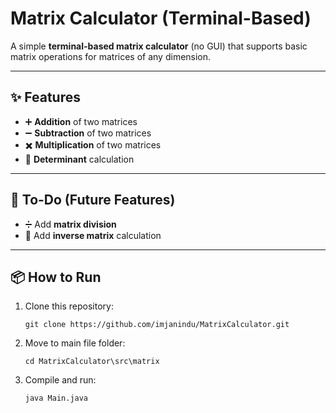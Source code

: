 # Matrix Calculator (Terminal-Based)

A simple **terminal-based matrix calculator** (no GUI) that supports basic matrix operations for matrices of any dimension.

---

## ✨ Features
- ➕ **Addition** of two matrices  
- ➖ **Subtraction** of two matrices  
- ✖️ **Multiplication** of two matrices  
- 🔢 **Determinant** calculation  

---

## 🚀 To-Do (Future Features)
- ➗ Add **matrix division**  
- 🔄 Add **inverse matrix** calculation  

---

## 📦 How to Run
1. Clone this repository:

   ```
   git clone https://github.com/imjanindu/MatrixCalculator.git
   ```
2. Move to main file folder:

   ```
   cd MatrixCalculator\src\matrix
   ```
3. Compile and run:

   ```
   java Main.java
   ```
